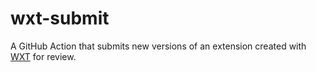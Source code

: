 # wxt-submit
A GitHub Action that submits new versions of an extension created with [WXT](https://wxt.dev/) for review.
